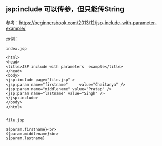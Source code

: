 ## jsp:include 可以传参，但只能传String

参考：https://beginnersbook.com/2013/12/jsp-include-with-parameter-example/

示例：

	index.jsp

	<html>
	<head>
	<title>JSP include with parameters 	example</title>
	</head>
	<body>
	<jsp:include page="file.jsp" >
	<jsp:param name="firstname" 	value="Chaitanya" />
	<jsp:param name="middlename" value="Pratap" />
	<jsp:param name="lastname" value="Singh" />
	</jsp:include>
	</body>
	</html>


	file.jsp

	${param.firstname}<br>
	${param.middlename}<br>
	${param.lastname}